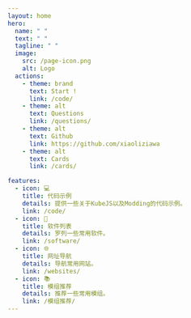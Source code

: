 ```yaml
---
layout: home
hero:
  name: " "
  text: " "
  tagline: " "
  image:
    src: /page-icon.png
    alt: Logo
  actions:
    - theme: brand
      text: Start !
      link: /code/
    - theme: alt
      text: Questions
      link: /questions/
    - theme: alt
      text: Github
      link: https://github.com/xiaoliziawa
    - theme: alt
      text: Cards
      link: /cards/

features:
  - icon: 💻
    title: 代码示例
    details: 提供一些关于KubeJS以及Modding的代码示例。
    link: /code/
  - icon: 💾
    title: 软件列表
    details: 罗列一些常用软件。
    link: /software/
  - icon: 🌐
    title: 网址导航
    details: 导航常用网站。
    link: /websites/
  - icon: 📚
    title: 模组推荐
    details: 推荐一些常用模组。
    link: /模组推荐/
---
```


<TypewriterHero />
<HomeContent />

